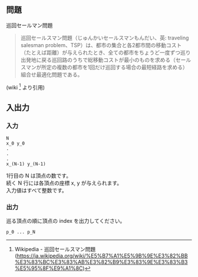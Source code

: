 ## 問題
巡回セールマン問題

> 巡回セールスマン問題（じゅんかいセールスマンもんだい、英: traveling salesman problem、TSP）は、都市の集合と各2都市間の移動コスト（たとえば距離）が与えられたとき、全ての都市をちょうど一度ずつ巡り出発地に戻る巡回路のうちで総移動コストが最小のものを求める（セールスマンが所定の複数の都市を1回だけ巡回する場合の最短経路を求める）組合せ最適化問題である。

(wiki [^1] より引用)

## 入出力

### 入力

```
N
x_0 y_0
.
.
.
x_(N-1) y_(N-1)
```

1行目の N は頂点の数です。  
続く N 行には各頂点の座標 x, y が与えられます。  
入力値はすべて整数です。

### 出力

巡る頂点の順に頂点の index を出力してください。

```
p_0 ... p_N 
```

[^1]: Wikipedia - 巡回セールスマン問題 (https://ja.wikipedia.org/wiki/%E5%B7%A1%E5%9B%9E%E3%82%BB%E3%83%BC%E3%83%AB%E3%82%B9%E3%83%9E%E3%83%B3%E5%95%8F%E9%A1%8C)